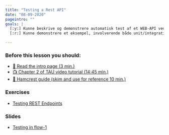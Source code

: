 ```yaml
---
title: "Testing a Rest API"
date: "08-09-2020"
pageintro: ""
goals: |
  [:y:] Kunne beskrive og demonstrere automatisk test af et WEB-API ved hjælp af Maven  
  [:r:] Kunne demonstrere et eksempel, involverende både unit/integrations-test samt deployment  afviklet af Travis

--- 
```

         
### Before this lesson you should:
<!--BEGIN readings ##-->
- [:book: Read the intro page (3 min.)](http://rest-assured.io/)
- [:tv: Chapter 2 of TAU video tutorial (14:45 min.)](https://testautomationu.applitools.com/automating-your-api-tests-with-rest-assured/chapter2.html)
- [:book: Hamcrest guide (skim and use for reference 10 min.)](https://www.baeldung.com/java-junit-hamcrest-guide)
<!--END readings ##-->
          
### Exercises
<!--BEGIN exercises ##-->
- [Testing REST Endpoints](https://docs.google.com/document/d/1ukf16bSqAso0XBubaGv1InwBfl5o5987JwWZIiN7prM/edit?usp=sharing)
<!--END exercises ##-->
   
### Slides
<!--BEGIN slides ##-->
- [Testing in flow-1](https://docs.google.com/presentation/d/1WI8DwwkSfX5-Tev2ZzQj0EVPjBU4inhghsVK46w-OKI/edit?usp=sharing)
<!--END slides ##-->